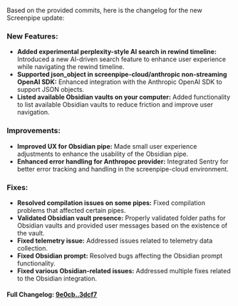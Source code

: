 Based on the provided commits, here is the changelog for the new Screenpipe update:

### **New Features:**
- **Added experimental perplexity-style AI search in rewind timeline:** Introduced a new AI-driven search feature to enhance user experience while navigating the rewind timeline.
- **Supported json_object in screenpipe-cloud/anthropic non-streaming OpenAI SDK:** Enhanced integration with the Anthropic OpenAI SDK to support JSON objects.
- **Listed available Obsidian vaults on your computer:** Added functionality to list available Obsidian vaults to reduce friction and improve user navigation.

### **Improvements:**
- **Improved UX for Obsidian pipe:** Made small user experience adjustments to enhance the usability of the Obsidian pipe.
- **Enhanced error handling for Anthropoc provider:** Integrated Sentry for better error tracking and handling in the screenpipe-cloud environment.

### **Fixes:**
- **Resolved compilation issues on some pipes:** Fixed compilation problems that affected certain pipes.
- **Validated Obsidian vault presence:** Properly validated folder paths for Obsidian vaults and provided user messages based on the existence of the vault.
- **Fixed telemetry issue:** Addressed issues related to telemetry data collection.
- **Fixed Obsidian prompt:** Resolved bugs affecting the Obsidian prompt functionality.
- **Fixed various Obsidian-related issues:** Addressed multiple fixes related to the Obsidian integration.

#### **Full Changelog:** [9e0cb..3dcf7](https://github.com/mediar-ai/screenpipe/compare/9e0cb..3dcf7)


